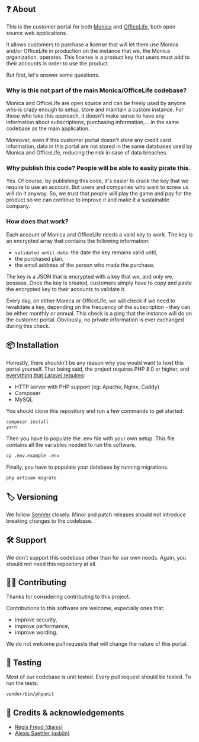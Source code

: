 ## ❓ About

This is the customer portal for both [Monica](https://monicahq.com) and [OfficeLife](https://officelife.io), both open source web applications.

It allows customers to purchase a license that will let them use Monica and/or OfficeLife in production on the instance that we, the Monica organization, operates. This license is a product key that users must add to their accounts in order to use the product.

But first, let's answer some questions.

### Why is this not part of the main Monica/OfficeLife codebase?

Monica and OfficeLife are open source and can be freely used by anyone who is crazy enough to setup, store and maintain a custom instance. For those who take this approach, it doesn't make sense to have any information about subscriptions, purchasing information,… in the same codebase as the main application.

Moreover, even if this customer portal doesn't store any credit card information, data in this portal are not stored in the same databases used by Monica and OfficeLife, reducing the risk in case of data breaches.

### Why publish this code? People will be able to easily pirate this.

Yes. Of course, by publishing this code, it's easier to crack the key that we require to use an account. But users and companies who want to screw us will do it anyway. So, we trust that people will play the game and pay for the product so we can continue to improve it and make it a sustainable company.

### How does that work?

Each account of Monica and OfficeLife needs a valid key to work. The key is an encrypted array that contains the following information:

* `validated until date`: the date the key remains valid until,
* the purchased plan,
* the email address of the person who made the purchase.

The key is a JSON that is encrypted with a key that we, and only we, possess. Once the key is created, customers simply have to copy and paste the encrypted key to their accounts to validate it.

Every day, on either Monica or OfficeLife, we will check if we need to revalidate a key, depending on the frequency of the subscription - they can be either monthly or annual. This check is a ping that the instance will do on the customer portal. Obviously, no private information is ever exchanged during this check.

## 📦 Installation

Honestly, there shouldn't be any reason why you would want to host this portal yourself. That being said, the project requires PHP 8.0 or higher, and [everything that Laravel requires](https://laravel.com/docs/9.x/deployment#server-requirements):

* HTTP server with PHP support (eg: Apache, Nginx, Caddy)
* Composer
* MySQL

You should clone this repository and run a few commands to get started:

```bash
composer install
yarn
```

Then you have to populate the .env file with your own setup. This file contains all the variables needed to run the software.

```bash
cp .env.example .env
```

Finally, you have to populate your database by running migrations.

```bash
php artisan migrate
```

## 🏷️ Versioning

We follow [SemVer](http://semver.org/) closely. Minor and patch releases should not introduce breaking changes to the codebase.

## 🛠️ Support

We don't support this codebase other than for our own needs. Again, you should not need this repository at all.

## 👷‍♀️ Contributing

Thanks for considering contributing to this project.

Contributions to this software are welcome, especially ones that:

* improve security,
* improve performance,
* improve wording.

We do not welcome pull requests that will change the nature of this portal.

## 🧪 Testing

Most of our codebase is unit tested. Every pull request should be tested. To run the tests:

```bash
vendor/bin/phpunit
```

## 👥 Credits & acknowledgements

* [Regis Freyd (djaiss)](https://github.com/djaiss)
* [Alexis Saettler (asbiin)](https://github.com/asbiin)
